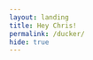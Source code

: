 ```yaml
---
layout: landing
title: Hey Chris!
permalink: /ducker/
hide: true
---
```


<script type="text/javascript" src="https://secure.jotform.us/jsform/52635823063151"></script>